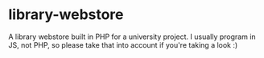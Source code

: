 # library-webstore
A library webstore built in PHP for a university project. I usually program in JS, not PHP, so please take that into account if you're taking a look :)
